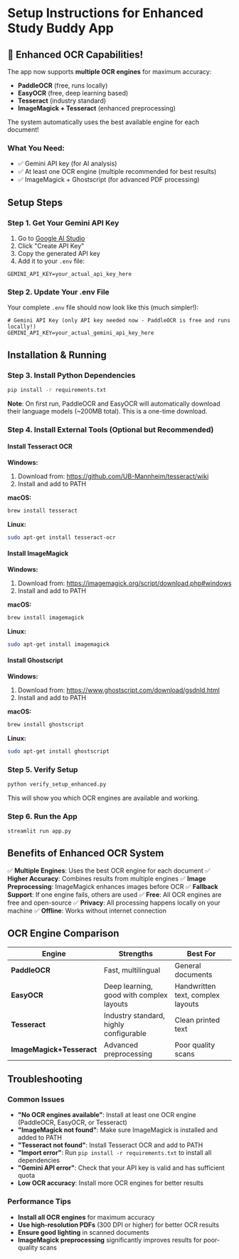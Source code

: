 # Setup Instructions for Enhanced Study Buddy App

## 🚀 Enhanced OCR Capabilities!

The app now supports **multiple OCR engines** for maximum accuracy:
- **PaddleOCR** (free, runs locally)
- **EasyOCR** (free, deep learning based)
- **Tesseract** (industry standard)
- **ImageMagick + Tesseract** (enhanced preprocessing)

The system automatically uses the best available engine for each document!

### What You Need:
- ✅ Gemini API key (for AI analysis)
- ✅ At least one OCR engine (multiple recommended for best results)
- ✅ ImageMagick + Ghostscript (for advanced PDF processing)

## Setup Steps

### Step 1. Get Your Gemini API Key

1. Go to [Google AI Studio](https://aistudio.google.com/app/apikey)
2. Click "Create API Key"
3. Copy the generated API key
4. Add it to your `.env` file:
```
GEMINI_API_KEY=your_actual_api_key_here
```

### Step 2. Update Your .env File

Your complete `.env` file should now look like this (much simpler!):
```
# Gemini API Key (only API key needed now - PaddleOCR is free and runs locally!)
GEMINI_API_KEY=your_actual_gemini_api_key_here
```

## Installation & Running

### Step 3. Install Python Dependencies
```bash
pip install -r requirements.txt
```

**Note**: On first run, PaddleOCR and EasyOCR will automatically download their language models (~200MB total). This is a one-time download.

### Step 4. Install External Tools (Optional but Recommended)

#### Install Tesseract OCR
**Windows:**
1. Download from: https://github.com/UB-Mannheim/tesseract/wiki
2. Install and add to PATH

**macOS:**
```bash
brew install tesseract
```

**Linux:**
```bash
sudo apt-get install tesseract-ocr
```

#### Install ImageMagick
**Windows:**
1. Download from: https://imagemagick.org/script/download.php#windows
2. Install and add to PATH

**macOS:**
```bash
brew install imagemagick
```

**Linux:**
```bash
sudo apt-get install imagemagick
```

#### Install Ghostscript
**Windows:**
1. Download from: https://www.ghostscript.com/download/gsdnld.html
2. Install and add to PATH

**macOS:**
```bash
brew install ghostscript
```

**Linux:**
```bash
sudo apt-get install ghostscript
```

### Step 5. Verify Setup
```bash
python verify_setup_enhanced.py
```

This will show you which OCR engines are available and working.

### Step 6. Run the App
```bash
streamlit run app.py
```

## Benefits of Enhanced OCR System

✅ **Multiple Engines**: Uses the best OCR engine for each document
✅ **Higher Accuracy**: Combines results from multiple engines
✅ **Image Preprocessing**: ImageMagick enhances images before OCR
✅ **Fallback Support**: If one engine fails, others are used
✅ **Free**: All OCR engines are free and open-source
✅ **Privacy**: All processing happens locally on your machine
✅ **Offline**: Works without internet connection

## OCR Engine Comparison

| Engine | Strengths | Best For |
|--------|-----------|----------|
| **PaddleOCR** | Fast, multilingual | General documents |
| **EasyOCR** | Deep learning, good with complex layouts | Handwritten text, complex layouts |
| **Tesseract** | Industry standard, highly configurable | Clean printed text |
| **ImageMagick+Tesseract** | Advanced preprocessing | Poor quality scans |

## Troubleshooting

### Common Issues
- **"No OCR engines available"**: Install at least one OCR engine (PaddleOCR, EasyOCR, or Tesseract)
- **"ImageMagick not found"**: Make sure ImageMagick is installed and added to PATH
- **"Tesseract not found"**: Install Tesseract OCR and add to PATH
- **"Import error"**: Run `pip install -r requirements.txt` to install all dependencies
- **"Gemini API error"**: Check that your API key is valid and has sufficient quota
- **Low OCR accuracy**: Install more OCR engines for better results

### Performance Tips
- **Install all OCR engines** for maximum accuracy
- **Use high-resolution PDFs** (300 DPI or higher) for better OCR results
- **Ensure good lighting** in scanned documents
- **ImageMagick preprocessing** significantly improves results for poor-quality scans
